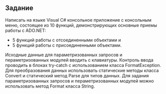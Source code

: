 ## Задание 
	
Написать на языке Visual C# консольное приложение с консольным меню, состоящее из 10 функций, демонстрирующих основные приемы работы с ADO.NET: 
- 5 функций работы с отсоединенными объектами и 
- 5 функций работы с присоединенными объектами.

Исходные данные для параметризованных запросов и пераметризованных модулей вводить с клавиатуры. 
Контроль ввода проводить в блоках try-catch с использованием класса FormatException. Для преобразования данных использовать статические методы класса Convert и статический метод Parse для  типов данных. Для задания параметризованных запросов и пераметризованных модулей можно использовать  метод Format класса String.
